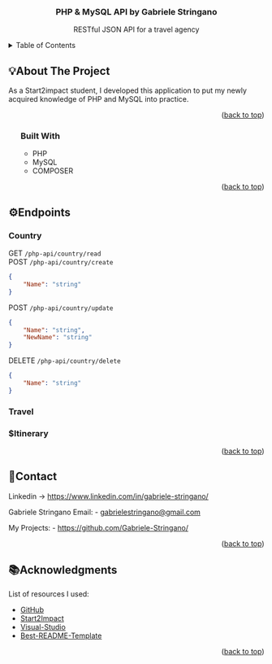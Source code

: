 <!-- PROJECT LOGO -->
<br />
<div align="center">

  <h3 align="center">PHP & MySQL API by Gabriele Stringano</h3>

  <p align="center">
  RESTful JSON API for a travel agency
  </p>
</div>

<!-- TABLE OF CONTENTS -->
<details>
  <summary>Table of Contents</summary>
  <ol>
    <li>
      About The Project
      <ul>
        <li>Built With</li>
      </ul>
    </li>
    <li>Endpoints</li>
    <li>Contact</li>
    <li>Acknowledgments</li>
  </ol>
</details>

<!-- ABOUT THE PROJECT -->
## 💡About The Project

As a Start2impact student, I developed this application to put my newly acquired knowledge of PHP and MySQL into practice.

<p align="right">(<a href="#top">back to top</a>)</p>

<ol>

### Built With


* PHP
* MySQL
* COMPOSER

<p align="right">(<a href="#top">back to top</a>)</p>

</ol>

<!-- How it Work + ScreenShot -->

## ⚙️Endpoints

### Country

GET `/php-api/country/read`
<br />
POST `/php-api/country/create`

```json
{
    "Name": "string"
}
```

POST `/php-api/country/update`
```json
{
    "Name": "string",
    "NewName": "string"
}
```

DELETE `/php-api/country/delete`
```json
{
    "Name": "string"
}
```


### Travel


### $Itinerary


<p align="right">(<a href="#top">back to top</a>)</p>

<!-- CONTACT -->
## 📲Contact

Linkedin -> https://www.linkedin.com/in/gabriele-stringano/

Gabriele Stringano Email: - gabrielestringano@gmail.com

My Projects: - https://github.com/Gabriele-Stringano/
<p align="right">(<a href="#top">back to top</a>)</p>

<!-- ACKNOWLEDGMENTS -->
## 📚Acknowledgments

List of resources I used:

* [GitHub](https://github.com)
* [Start2Impact](https://www.start2impact.it/)
* [Visual-Studio](https://code.visualstudio.com/)
* [Best-README-Template](https://github.com/ferneynava/Best-README-Template)

<p align="right">(<a href="#top">back to top</a>)</p>



<!-- MARKDOWN LINKS & IMAGES -->
<!-- https://www.markdownguide.org/basic-syntax/#reference-style-links -->

